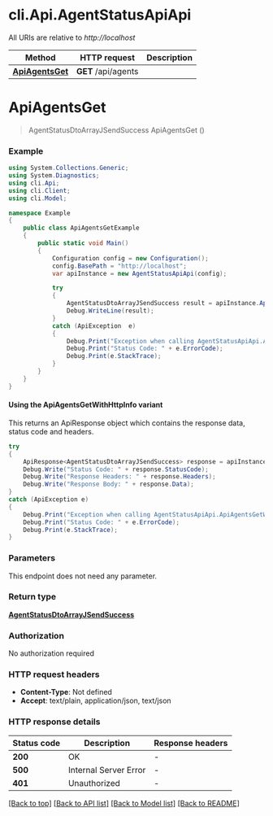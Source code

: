 # cli.Api.AgentStatusApiApi

All URIs are relative to *http://localhost*

| Method | HTTP request | Description |
|--------|--------------|-------------|
| [**ApiAgentsGet**](AgentStatusApiApi.md#apiagentsget) | **GET** /api/agents |  |

<a id="apiagentsget"></a>
# **ApiAgentsGet**
> AgentStatusDtoArrayJSendSuccess ApiAgentsGet ()



### Example
```csharp
using System.Collections.Generic;
using System.Diagnostics;
using cli.Api;
using cli.Client;
using cli.Model;

namespace Example
{
    public class ApiAgentsGetExample
    {
        public static void Main()
        {
            Configuration config = new Configuration();
            config.BasePath = "http://localhost";
            var apiInstance = new AgentStatusApiApi(config);

            try
            {
                AgentStatusDtoArrayJSendSuccess result = apiInstance.ApiAgentsGet();
                Debug.WriteLine(result);
            }
            catch (ApiException  e)
            {
                Debug.Print("Exception when calling AgentStatusApiApi.ApiAgentsGet: " + e.Message);
                Debug.Print("Status Code: " + e.ErrorCode);
                Debug.Print(e.StackTrace);
            }
        }
    }
}
```

#### Using the ApiAgentsGetWithHttpInfo variant
This returns an ApiResponse object which contains the response data, status code and headers.

```csharp
try
{
    ApiResponse<AgentStatusDtoArrayJSendSuccess> response = apiInstance.ApiAgentsGetWithHttpInfo();
    Debug.Write("Status Code: " + response.StatusCode);
    Debug.Write("Response Headers: " + response.Headers);
    Debug.Write("Response Body: " + response.Data);
}
catch (ApiException e)
{
    Debug.Print("Exception when calling AgentStatusApiApi.ApiAgentsGetWithHttpInfo: " + e.Message);
    Debug.Print("Status Code: " + e.ErrorCode);
    Debug.Print(e.StackTrace);
}
```

### Parameters
This endpoint does not need any parameter.
### Return type

[**AgentStatusDtoArrayJSendSuccess**](AgentStatusDtoArrayJSendSuccess.md)

### Authorization

No authorization required

### HTTP request headers

 - **Content-Type**: Not defined
 - **Accept**: text/plain, application/json, text/json


### HTTP response details
| Status code | Description | Response headers |
|-------------|-------------|------------------|
| **200** | OK |  -  |
| **500** | Internal Server Error |  -  |
| **401** | Unauthorized |  -  |

[[Back to top]](#) [[Back to API list]](../README.md#documentation-for-api-endpoints) [[Back to Model list]](../README.md#documentation-for-models) [[Back to README]](../README.md)


